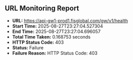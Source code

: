 ## URL Monitoring Report

- **URL:** https://api-gw1-prod1.fisglobal.com/gw/v1/health
- **Start Time:** 2025-08-27T23:27:04.527304
- **End Time:** 2025-08-27T23:27:04.696057
- **Total Time Taken:** 0.168753 seconds
- **HTTP Status Code:** 403
- **Status:** Failure
- **Failure Reason:** HTTP Status Code: 403
